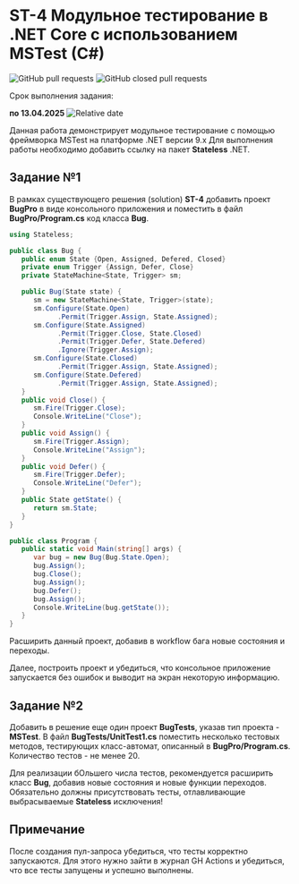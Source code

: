 # ST-4 Модульное тестирование в .NET Core с использованием MSTest (C#)


![GitHub pull requests](https://img.shields.io/github/issues-pr/UNN-CS/ST-4)
![GitHub closed pull requests](https://img.shields.io/github/issues-pr-closed/UNN-CS/ST-4)

Срок выполнения задания:

**по 13.04.2025** ![Relative date](https://img.shields.io/date/1744578000)


Данная работа демонстрирует модульное тестирование с помощью фреймворка MSTest на платформе .NET версии 9.x
Для выполнения работы необходимо добавить ссылку на пакет **Stateless** .NET.

## Задание №1

В рамках существующего решения (solution) **ST-4** добавить проект **BugPro** в виде консольного приложения и поместить в файл 
**BugPro/Program.cs** код класса **Bug**.

```csharp
using Stateless;

public class Bug {
   public enum State {Open, Assigned, Defered, Closed}
   private enum Trigger {Assign, Defer, Close}
   private StateMachine<State, Trigger> sm;

   public Bug(State state) {
      sm = new StateMachine<State, Trigger>(state);
      sm.Configure(State.Open)
            .Permit(Trigger.Assign, State.Assigned);
      sm.Configure(State.Assigned)
            .Permit(Trigger.Close, State.Closed)
            .Permit(Trigger.Defer, State.Defered)
            .Ignore(Trigger.Assign);
      sm.Configure(State.Closed)
            .Permit(Trigger.Assign, State.Assigned);
      sm.Configure(State.Defered)
            .Permit(Trigger.Assign, State.Assigned); 
   }
   public void Close() {
      sm.Fire(Trigger.Close);
      Console.WriteLine("Close");
   }
   public void Assign() {
      sm.Fire(Trigger.Assign);
      Console.WriteLine("Assign");   
   }
   public void Defer() {
      sm.Fire(Trigger.Defer);
      Console.WriteLine("Defer");   
   }   
   public State getState() {
      return sm.State;
   }
}

public class Program {
   public static void Main(string[] args) {
      var bug = new Bug(Bug.State.Open);
      bug.Assign();
      bug.Close();
      bug.Assign();
      bug.Defer();
      bug.Assign();
      Console.WriteLine(bug.getState());
   }
}
```

Расширить данный проект, добавив в workflow бага новые состояния и переходы.

Далее, построить проект и убедиться, что консольное приложение запускается без ошибок и выводит на экран некоторую информацию.

## Задание №2

Добавить в решение еще один проект **BugTests**, указав тип проекта - **MSTest**. В файл **BugTests/UnitTest1.cs** поместить несколько тестовых методов, тестирующих класс-автомат, описанный в **BugPro/Program.cs**. Количество тестов - не менее 20.

Для реализации бОльшего числа тестов, рекомендуется расширить класс **Bug**, добавив новые состояния и новые функции переходов. Обязательно должны присутствовать тесты, отлавливающие выбрасываемые **Stateless** исключения! 

## Примечание

После создания пул-запроса убедиться, что тесты корректно запускаются. Для этого нужно зайти в журнал GH Actions и убедиться, что все тесты запущены и успешно выполнены.





